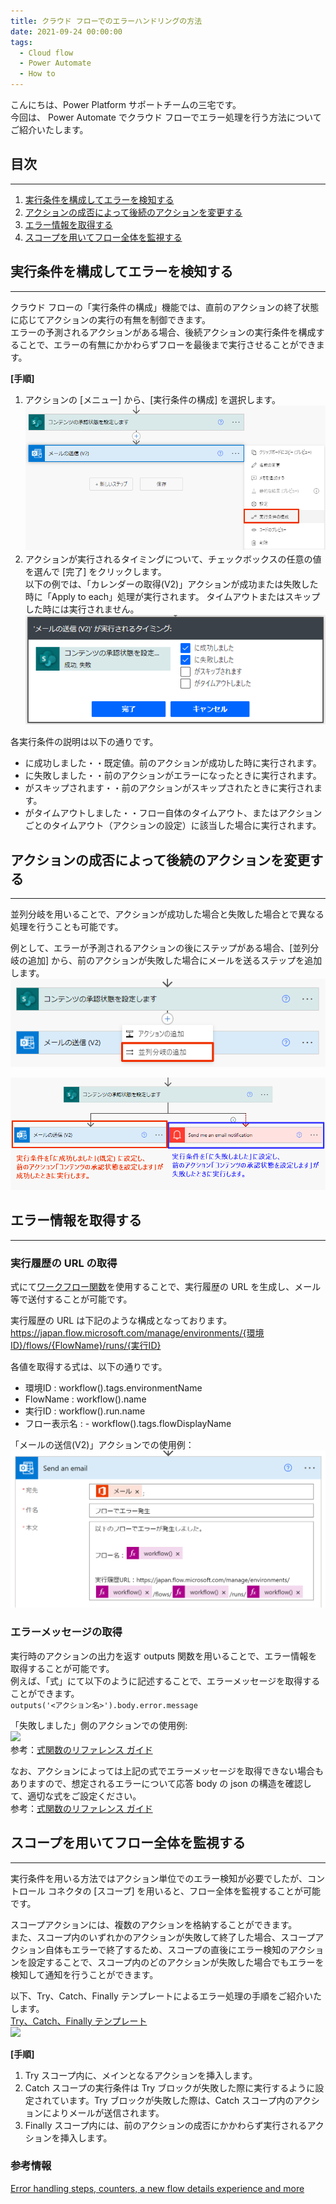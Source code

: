 ```yaml
---
title: クラウド フローでのエラーハンドリングの方法
date: 2021-09-24 00:00:00
tags:
  - Cloud flow
  - Power Automate
  - How to
---
```


こんにちは、Power Platform サポートチームの三宅です。  
  今回は、 Power Automate でクラウド フローでエラー処理を行う方法についてご紹介いたします。
  
  <!-- more -->

## 目次  
---
1. [実行条件を構成してエラーを検知する](#anchor-configure-runafter)
2. [アクションの成否によって後続のアクションを変更する](#anchor-configure-parallel-actions)
3. [エラー情報を取得する](#anchor-get-error-message)
4. [スコープを用いてフロー全体を監視する](#anchor-try-catch)

<a id='anchor-configure-runafter'></a>

## 実行条件を構成してエラーを検知する    
---
クラウド フローの「実行条件の構成」機能では、直前のアクションの終了状態に応じてアクションの実行の有無を制御できます。  
エラーの予測されるアクションがある場合、後続アクションの実行条件を構成することで、エラーの有無にかかわらずフローを最後まで実行させることができます。  

**[手順]**  
1. アクションの [メニュー] から、[実行条件の構成] を選択します。  
![](./CloudFlow-ErrorHandling/img1.png) 　
2. アクションが実行されるタイミングについて、チェックボックスの任意の値を選んで [完了] をクリックします。  
以下の例では、「カレンダーの取得(V2)」アクションが成功または失敗した時に「Apply to each」処理が実行されます。
タイムアウトまたはスキップした時には実行されません。  
![](./CloudFlow-ErrorHandling/img2.png)  

各実行条件の説明は以下の通りです。 

- に成功しました・・既定値。前のアクションが成功した時に実行されます。  
- に失敗しました・・前のアクションがエラーになったときに実行されます。  
- がスキップされます・・前のアクションがスキップされたときに実行されます。  
- がタイムアウトしました・・フロー自体のタイムアウト、またはアクションごとのタイムアウト（アクションの設定）に該当した場合に実行されます。

<a id='anchor-configure-parallel-actions'></a>

## アクションの成否によって後続のアクションを変更する
---
並列分岐を用いることで、アクションが成功した場合と失敗した場合とで異なる処理を行うことも可能です。

例として、エラーが予測されるアクションの後にステップがある場合、[並列分岐の追加] から、前のアクションが失敗した場合にメールを送るステップを追加します。  
![](./CloudFlow-ErrorHandling/img3.png)  

![](./CloudFlow-ErrorHandling/img4.png)

<a id='anchor-get-error-message'></a>

## エラー情報を取得する  
---
### 実行履歴の URL の取得
式にて[ワークフロー関数](https://learn.microsoft.com/ja-jp/azure/logic-apps/workflow-definition-language-functions-reference#workflow)を使用することで、実行履歴の URL を生成し、メール等で送付することが可能です。  

実行履歴の URL は下記のような構成となっております。  
https://japan.flow.microsoft.com/manage/environments/{環境ID}/flows/{FlowName}/runs/{実行ID}  

各値を取得する式は、以下の通りです。  

- 環境ID : workflow().tags.environmentName  
- FlowName : workflow().name  
- 実行ID : workflow().run.name  
- フロー表示名 : - workflow().tags.flowDisplayName  

「メールの送信(V2)」アクションでの使用例：  
![](./CloudFlow-ErrorHandling/img7.png)  

### エラーメッセージの取得
実行時のアクションの出力を返す outputs 関数を用いることで、エラー情報を取得することが可能です。  
例えば、「式」にて以下のように記述することで、エラーメッセージを取得することができます。  
```outputs('<アクション名>').body.error.message```  

「失敗しました」側のアクションでの使用例:  
![](./CloudFlow-ErrorHandling/img5.png)  
参考：[式関数のリファレンス ガイド](https://learn.microsoft.com/ja-jp/azure/logic-apps/workflow-definition-language-functions-reference#outputs)

なお、アクションによっては上記の式でエラーメッセージを取得できない場合もありますので、想定されるエラーについて応答 body の json の構造を確認して、適切な式をご設定ください。  
参考：[式関数のリファレンス ガイド](https://learn.microsoft.com/ja-jp/azure/logic-apps/workflow-definition-language-functions-reference#outputs)

<a id='anchor-try-catch'></a>

## スコープを用いてフロー全体を監視する  
---
実行条件を用いる方法ではアクション単位でのエラー検知が必要でしたが、コントロール コネクタの [スコープ] を用いると、フロー全体を監視することが可能です。  

スコープアクションには、複数のアクションを格納することができます。  
また、スコープ内のいずれかのアクションが失敗して終了した場合、スコープアクション自体もエラーで終了するため、スコープの直後にエラー検知のアクションを設定することで、スコープ内のどのアクションが失敗した場合でもエラーを検知して通知を行うことができます。  

以下、Try、Catch、Finally テンプレートによるエラー処理の手順をご紹介いたします。  
[Try、Catch、Finally テンプレート](https://flow.microsoft.com/en-us/galleries/public/templates/e8e028c6df7b4eb786abdf510e4f1da3/try-catch-and-finally-template/)  
![](./CloudFlow-ErrorHandling/img6.png)  

**[手順]**  
1. Try スコープ内に、メインとなるアクションを挿入します。  
2. Catch スコープの実行条件は Try ブロックが失敗した際に実行するように設定されています。Try ブロックが失敗した際は、Catch スコープ内のアクションによりメールが送信されます。  
3. Finally スコープ内には、前のアクションの成否にかかわらず実行されるアクションを挿入します。  


### 参考情報  
[Error handling steps, counters, a new flow details experience and more](https://powerautomateweb.microsoft.com/en-us/blog/error-handling/)

